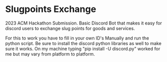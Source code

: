 # Slugpoints Exchange
2023 ACM Hackathon Submission. Basic Discord Bot that makes it easy for discord users to exchange slug points for goods and services. 

For this to work you have to fill in your own ID's Manually and run the python script. Be sure to install the discord python libraries as well to make sure it works. On my machine typing  "pip install -U discord.py" worked for me but may vary from platform to platform. 
